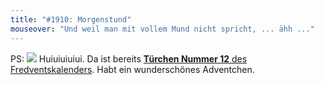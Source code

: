 ```yaml
---
title: "#1910: Morgenstund"
mouseover: "Und weil man mit vollem Mund nicht spricht, ... ähh ..."
---
```


PS:
<a href="http://www.fonflatter.de/advent10"><img src="http://www.fonflatter.de/adv10/erfindungen_s.png"></a>
Huiuiuiuiui. Da ist bereits <a href="http://www.fonflatter.de/advent10"><strong>Türchen Nummer 12</strong> des Fredventskalenders</a>. Habt ein wunderschönes Adventchen.
